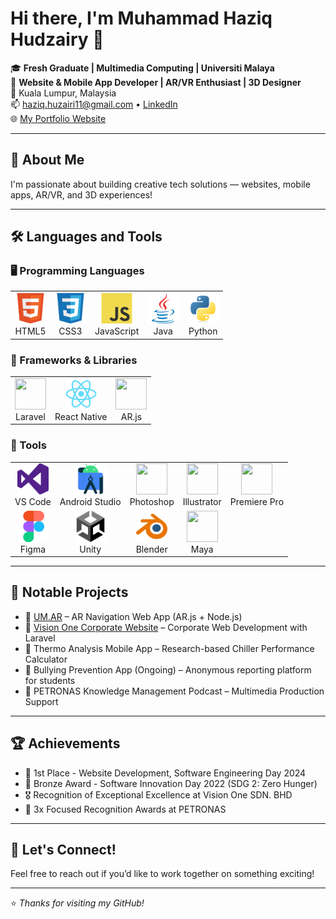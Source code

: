 

# Hi there, I'm Muhammad Haziq Hudzairy 👋

🎓 **Fresh Graduate | Multimedia Computing | Universiti Malaya**  
💼 **Website & Mobile App Developer | AR/VR Enthusiast | 3D Designer**  
📍 Kuala Lumpur, Malaysia  
📫 haziq.huzairi11@gmail.com • [LinkedIn](http://www.linkedin.com/in/muhammad-haziq-hudzairy-hussin-56885922a)  
🌐 [My Portfolio Website](https://hudzairyportfolio.netlify.app/)

---

## 🧠 About Me

I'm passionate about building creative tech solutions — websites, mobile apps, AR/VR, and 3D experiences!

---

## 🛠️ Languages and Tools

### 🖥️ Programming Languages
<table>
  <tr>
    <td align="center">
      <img src="https://raw.githubusercontent.com/devicons/devicon/master/icons/html5/html5-original.svg" width="50" height="50"/><br>HTML5
    </td>
    <td align="center">
      <img src="https://raw.githubusercontent.com/devicons/devicon/master/icons/css3/css3-original.svg" width="50" height="50"/><br>CSS3
    </td>
    <td align="center">
      <img src="https://raw.githubusercontent.com/devicons/devicon/master/icons/javascript/javascript-original.svg" width="50" height="50"/><br>JavaScript
    </td>
    <td align="center">
      <img src="https://raw.githubusercontent.com/devicons/devicon/master/icons/java/java-original.svg" width="50" height="50"/><br>Java
    </td>
    <td align="center">
      <img src="https://raw.githubusercontent.com/devicons/devicon/master/icons/python/python-original.svg" width="50" height="50"/><br>Python
    </td>
  </tr>
</table>

### 📲 Frameworks & Libraries
<table>
  <tr>
    <td align="center">
      <img src="https://static-00.iconduck.com/assets.00/laravel-icon-1990x2048-xawylrh0.png" width="50" height="50"/><br>Laravel
    </td>
    <td align="center">
      <img src="https://raw.githubusercontent.com/devicons/devicon/master/icons/react/react-original.svg" width="50" height="50"/><br>React Native
    </td>
    <td align="center">
      <img src="https://avatars.githubusercontent.com/u/33832876?s=280&v=4" width="50" height="50"/><br>AR.js
    </td>
  </tr>
</table>

### 🎨 Tools
<table>
  <tr>
    <td align="center">
      <img src="https://raw.githubusercontent.com/devicons/devicon/master/icons/visualstudio/visualstudio-plain.svg" width="50" height="50"/><br>VS Code
    </td>
    <td align="center">
      <img src="https://raw.githubusercontent.com/devicons/devicon/master/icons/androidstudio/androidstudio-original.svg" width="50" height="50"/><br>Android Studio
    </td>
    <td align="center">
      <img src="https://upload.wikimedia.org/wikipedia/commons/thumb/a/af/Adobe_Photoshop_CC_icon.svg/2101px-Adobe_Photoshop_CC_icon.svg.png" width="50" height="50"/><br>Photoshop
    </td>
    <td align="center">
      <img src="https://upload.wikimedia.org/wikipedia/commons/thumb/f/fb/Adobe_Illustrator_CC_icon.svg/2101px-Adobe_Illustrator_CC_icon.svg.png" width="50" height="50"/><br>Illustrator
    </td>
    <td align="center">
      <img src="https://upload.wikimedia.org/wikipedia/commons/thumb/4/40/Adobe_Premiere_Pro_CC_icon.svg/512px-Adobe_Premiere_Pro_CC_icon.svg.png" width="50" height="50"/><br>Premiere Pro
    </td>
  </tr>
  <tr>
    <td align="center">
      <img src="https://raw.githubusercontent.com/devicons/devicon/master/icons/figma/figma-original.svg" width="50" height="50"/><br>Figma
    </td>
    <td align="center">
      <img src="https://raw.githubusercontent.com/devicons/devicon/master/icons/unity/unity-original.svg" width="50" height="50"/><br>Unity
    </td>
    <td align="center">
      <img src="https://raw.githubusercontent.com/devicons/devicon/master/icons/blender/blender-original.svg" width="50" height="50"/><br>Blender
    </td>
    <td align="center">
      <img src="https://www.softexia.com/wp-content/uploads/2024/04/Autodesk_Maya.webp" width="50" height="50"/><br>Maya
    </td>
  </tr>
</table>


---

## 💼 Notable Projects

- 🔹 [UM.AR](https://um-ar-features.netlify.app/) – AR Navigation Web App (AR.js + Node.js)
- 🔹 [Vision One Corporate Website](https://visionone.com.my/public/) – Corporate Web Development with Laravel
- 🔹 Thermo Analysis Mobile App – Research-based Chiller Performance Calculator
- 🔹 Bullying Prevention App (Ongoing) – Anonymous reporting platform for students
- 🔹 PETRONAS Knowledge Management Podcast – Multimedia Production Support

---

## 🏆 Achievements

- 🥇 1st Place - Website Development, Software Engineering Day 2024
- 🥉 Bronze Award - Software Innovation Day 2022 (SDG 2: Zero Hunger)
- 🎖️ Recognition of Exceptional Excellence at Vision One SDN. BHD
- 🏅 3x Focused Recognition Awards at PETRONAS

---

## 📌 Let's Connect!

Feel free to reach out if you’d like to work together on something exciting!

---

⭐ _Thanks for visiting my GitHub!_


